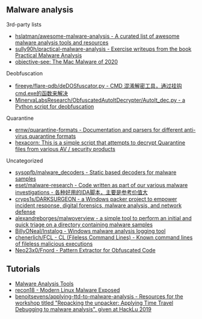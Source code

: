 ## Malware analysis

3rd-party lists

* [hslatman/awesome-malware-analysis - A curated list of awesome malware analysis tools and resources](https://github.com/hslatman/awesome-malware-analysis)
* [sully90h/practical-malware-analysis - Exercise writeups from the book Practical Malware Analysis](https://github.com/sully90h/practical-malware-analysis)
* [objective-see: The Mac Malware of 2020](https://objective-see.com/blog/blog_0x5F.html)

Deobfuscation

* [fireeye/flare-qdb/deDOSfuscator.py - CMD 混淆解密工具，通过挂钩cmd.exe的函数来解决](https://github.com/fireeye/flare-qdb/blob/master/flareqdb/scripts/deDOSfuscator.py)
* [MinervaLabsResearch/ObfuscatedAutoItDecrypter/AutoIt_dec.py - a Python script for deobfuscation](https://github.com/MinervaLabsResearch/BlogPosts/blob/master/ObfuscatedAutoItDecrypter/AutoIt_dec.py)

Quarantine

* [ernw/quarantine-formats - Documentation and parsers for different anti-virus quarantine formats](https://github.com/ernw/quarantine-formats)
* [hexacorn: This is a simple script that attempts to decrypt Quarantine files from various AV / security products](http://hexacorn.com/d/DeXRAY.pl)

Uncategorized

* [sysopfb/malware_decoders - Static based decoders for malware samples](https://github.com/sysopfb/malware_decoders)
* [eset/malware-research - Code written as part of our various malware investigations - 各种好用的IDA脚本，主要是参考价值大](https://github.com/eset/malware-research)
* [cryps1s/DARKSURGEON - a Windows packer project to empower incident response, digital forensics, malware analysis, and network defense](https://github.com/cryps1s/DARKSURGEON)
* [alexandreborges/malwoverview - a simple tool to perform an initial and quick triage on a directory containing malware samples](https://github.com/alexandreborges/malwoverview)
* [BillyONeal/Instalog - Windows malware analysis logging tool](https://github.com/BillyONeal/Instalog)
* [chenerlich/FCL - CL (Fileless Command Lines) - Known command lines of fileless malicious executions](https://github.com/chenerlich/FCL)
* [Neo23x0/Fnord - Pattern Extractor for Obfuscated Code](https://github.com/Neo23x0/Fnord)

## Tutorials

* [Malware Analysis Tools](http://malwareanalysis.tools/index.html)
* [recon18 - Modern Linux Malware Exposed](http://s3.eurecom.fr/~invano/slides/recon18_linux_malware.pdf)
* [benoitsevens/applying-ttd-to-malware-analysis - Resources for the workshop titled "Repacking the unpacker: Applying Time Travel Debugging to malware analysis", given at HackLu 2019](https://github.com/benoitsevens/applying-ttd-to-malware-analysis)
